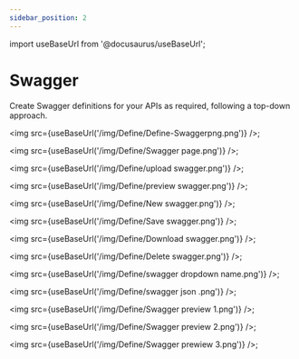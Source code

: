 ```yaml
---
sidebar_position: 2
---
```


import useBaseUrl from '@docusaurus/useBaseUrl';


# Swagger
Create Swagger definitions for your APIs as required, following a top-down approach.

<img src={useBaseUrl('/img/Define/Define-Swaggerpng.png')} />;

<img src={useBaseUrl('/img/Define/Swagger page.png')} />;

<img src={useBaseUrl('/img/Define/upload swagger.png')} />;

<img src={useBaseUrl('/img/Define/preview swagger.png')} />;

<img src={useBaseUrl('/img/Define/New swagger.png')} />;

<img src={useBaseUrl('/img/Define/Save swagger.png')} />;

<img src={useBaseUrl('/img/Define/Download swagger.png')} />;

<img src={useBaseUrl('/img/Define/Delete swagger.png')} />;


<img src={useBaseUrl('/img/Define/swagger dropdown name.png')} />;

<img src={useBaseUrl('/img/Define/swagger json .png')} />;

<img src={useBaseUrl('/img/Define/Swagger preview 1.png')} />;


<img src={useBaseUrl('/img/Define/Swagger preview 2.png')} />;


<img src={useBaseUrl('/img/Define/Swagger prewiew 3.png')} />;
